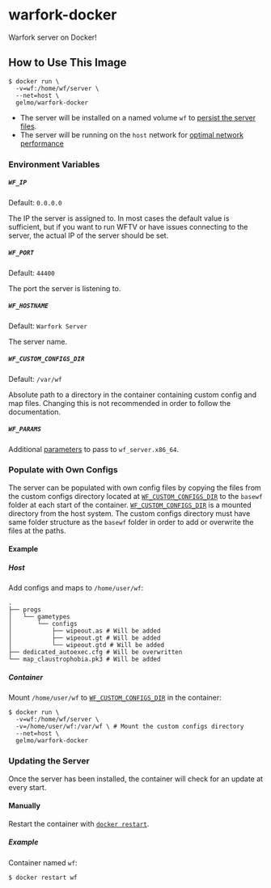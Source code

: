 # warfork-docker
Warfork server on Docker!

## How to Use This Image

```
$ docker run \
  -v=wf:/home/wf/server \
  --net=host \
  gelmo/warfork-docker
```

- The server will be installed on a named volume `wf` to [persist the server files](https://docs.docker.com/storage/).
- The server will be running on the `host` network for [optimal network performance](https://docs.docker.com/network/host/)

### Environment Variables

##### `WF_IP`

Default: `0.0.0.0`

The IP the server is assigned to. In most cases the default value is sufficient, but if you want to run WFTV or have issues connecting to the server, the actual IP of the server should be set.

##### `WF_PORT`

Default: `44400`

The port the server is listening to.

##### `WF_HOSTNAME`

Default: `Warfork Server`

The server name.

##### `WF_CUSTOM_CONFIGS_DIR`

Default: `/var/wf`

Absolute path to a directory in the container containing custom config and map files. Changing this is not recommended in order to follow the documentation.

##### `WF_PARAMS`

Additional [parameters](LinkToWiki) to pass to `wf_server.x86_64`.

### Populate with Own Configs

The server can be populated with own config files by copying the files from the custom configs directory located at [`WF_CUSTOM_CONFIGS_DIR`](#wf_custom_configs_dir) to the `basewf` folder at each start of the container. [`WF_CUSTOM_CONFIGS_DIR`](#wf_custom_configs_dir) is a mounted directory from the host system. The custom configs directory must have same folder structure as the `basewf` folder in order to add or overwrite the files at the paths.

#### Example

##### Host

Add configs and maps to `/home/user/wf`:

```
.
├── progs
│   └── gametypes
│       └── configs
│           ├── wipeout.as # Will be added
│           ├── wipeout.gt # Will be added
│           └── wipeout.gtd # Will be added
├── dedicated_autoexec.cfg # Will be overwritten
└── map_claustrophobia.pk3 # Will be added
```

##### Container

Mount `/home/user/wf` to [`WF_CUSTOM_CONFIGS_DIR`](#wf_custom_configs_dir) in the container:

```
$ docker run \
  -v=wf:/home/wf/server \
  -v=/home/user/wf:/var/wf \ # Mount the custom configs directory
  --net=host \
  gelmo/warfork-docker
```

### Updating the Server

Once the server has been installed, the container will check for an update at every start.

#### Manually

Restart the container with [`docker restart`](https://docs.docker.com/engine/reference/commandline/restart/).

##### Example

Container named `wf`:

```
$ docker restart wf
```
